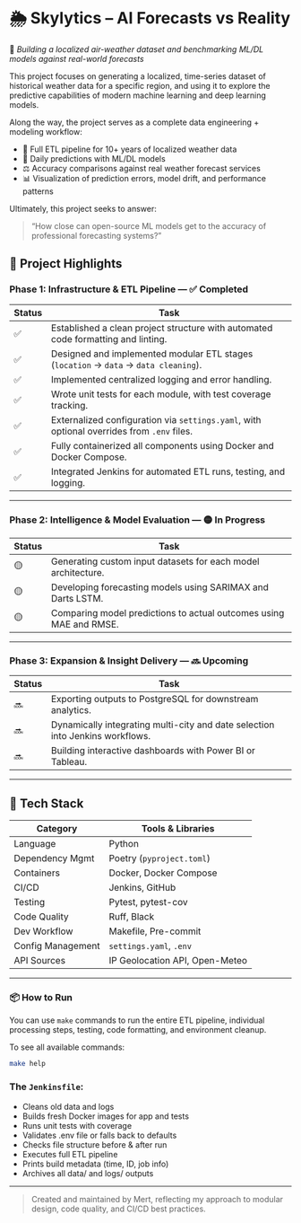 # 🌦️ Skylytics – AI Forecasts vs Reality
📍 *Building a localized air-weather dataset and benchmarking ML/DL models against real-world forecasts*

This project focuses on generating a localized, time-series dataset of historical weather data for a specific region, and using it to explore the predictive capabilities of modern machine learning and deep learning models.

Along the way, the project serves as a complete data engineering + modeling workflow:
- 🔁 Full ETL pipeline for 10+ years of localized weather data
- 🔮 Daily predictions with ML/DL models
- ⚖️ Accuracy comparisons against real weather forecast services
- 📊 Visualization of prediction errors, model drift, and performance patterns

Ultimately, this project seeks to answer:
> “How close can open-source ML models get to the accuracy of professional forecasting systems?”

## 📌 Project Highlights

### Phase 1: Infrastructure & ETL Pipeline — ✅ Completed

| Status | Task                                                                 |
|--------|----------------------------------------------------------------------|
| ✅     | Established a clean project structure with automated code formatting and linting. |
| ✅     | Designed and implemented modular ETL stages (`location` → `data` → `data cleaning`). |
| ✅     | Implemented centralized logging and error handling. |
| ✅     | Wrote unit tests for each module, with test coverage tracking. |
| ✅     | Externalized configuration via `settings.yaml`, with optional overrides from `.env` files.|
| ✅     | Fully containerized all components using Docker and Docker Compose. |
| ✅     | Integrated Jenkins for automated ETL runs, testing, and logging. |

---

### Phase 2: Intelligence & Model Evaluation — 🟡 In Progress

| Status | Task                                                                 |
|--------|----------------------------------------------------------------------|
| 🟡     | Generating custom input datasets for each model architecture. |
| 🟡     | Developing forecasting models using SARIMAX and Darts LSTM. |
| 🟡     | Comparing model predictions to actual outcomes using MAE and RMSE. |
---

### Phase 3: Expansion & Insight Delivery — 🔜 Upcoming

| Status | Task                                                                 |
|--------|----------------------------------------------------------------------|
| 🔜     | Exporting outputs to PostgreSQL for downstream analytics. |
| 🔜     | Dynamically integrating multi-city and date selection into Jenkins workflows. |
| 🔜     | Building interactive dashboards with Power BI or Tableau. |


---


## 🔧 Tech Stack

| Category             | Tools & Libraries                   |
|----------------------|-------------------------------------|
| Language             | Python                              |
| Dependency Mgmt      | Poetry (`pyproject.toml`)           |
| Containers           | Docker, Docker Compose              |
| CI/CD                | Jenkins, GitHub                     |
| Testing              | Pytest, pytest-cov                  |
| Code Quality         | Ruff, Black                         |
| Dev Workflow         | Makefile, Pre-commit                |
| Config Management    | `settings.yaml`, `.env`             |
| API Sources          | IP Geolocation API, Open-Meteo      |
---


### 📦 How to Run

You can use `make` commands to run the entire ETL pipeline, individual processing steps, testing, code formatting, and environment cleanup.

To see all available commands:

```bash
make help
```

### The `Jenkinsfile`:

- Cleans old data and logs
- Builds fresh Docker images for app and tests
- Runs unit tests with coverage
- Validates .env file or falls back to defaults
- Checks file structure before & after run
- Executes full ETL pipeline
- Prints build metadata (time, ID, job info)
- Archives all data/ and logs/ outputs

---


> Created and maintained by Mert, reflecting my approach to modular design, code quality, and CI/CD best practices.

